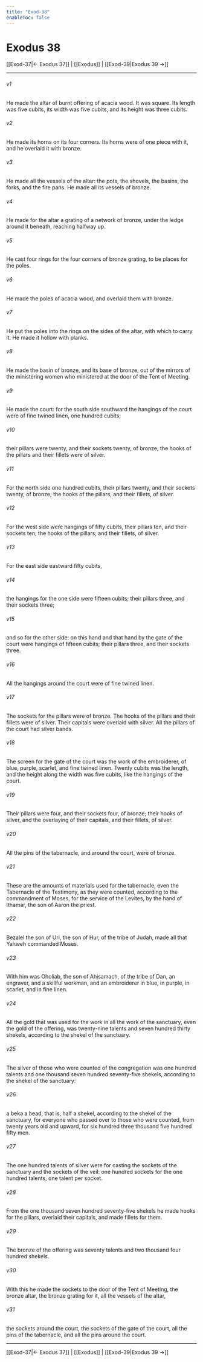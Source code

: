 ```yaml
---
title: "Exod-38"
enableToc: false
---
```

# Exodus 38

[[Exod-37|← Exodus 37]] | [[Exodus]] | [[Exod-39|Exodus 39 →]]
***



###### v1 
He made the altar of burnt offering of acacia wood. It was square. Its length was five cubits, its width was five cubits, and its height was three cubits. 

###### v2 
He made its horns on its four corners. Its horns were of one piece with it, and he overlaid it with bronze. 

###### v3 
He made all the vessels of the altar: the pots, the shovels, the basins, the forks, and the fire pans. He made all its vessels of bronze. 

###### v4 
He made for the altar a grating of a network of bronze, under the ledge around it beneath, reaching halfway up. 

###### v5 
He cast four rings for the four corners of bronze grating, to be places for the poles. 

###### v6 
He made the poles of acacia wood, and overlaid them with bronze. 

###### v7 
He put the poles into the rings on the sides of the altar, with which to carry it. He made it hollow with planks. 

###### v8 
He made the basin of bronze, and its base of bronze, out of the mirrors of the ministering women who ministered at the door of the Tent of Meeting. 

###### v9 
He made the court: for the south side southward the hangings of the court were of fine twined linen, one hundred cubits; 

###### v10 
their pillars were twenty, and their sockets twenty, of bronze; the hooks of the pillars and their fillets were of silver. 

###### v11 
For the north side one hundred cubits, their pillars twenty, and their sockets twenty, of bronze; the hooks of the pillars, and their fillets, of silver. 

###### v12 
For the west side were hangings of fifty cubits, their pillars ten, and their sockets ten; the hooks of the pillars, and their fillets, of silver. 

###### v13 
For the east side eastward fifty cubits, 

###### v14 
the hangings for the one side were fifteen cubits; their pillars three, and their sockets three; 

###### v15 
and so for the other side: on this hand and that hand by the gate of the court were hangings of fifteen cubits; their pillars three, and their sockets three. 

###### v16 
All the hangings around the court were of fine twined linen. 

###### v17 
The sockets for the pillars were of bronze. The hooks of the pillars and their fillets were of silver. Their capitals were overlaid with silver. All the pillars of the court had silver bands. 

###### v18 
The screen for the gate of the court was the work of the embroiderer, of blue, purple, scarlet, and fine twined linen. Twenty cubits was the length, and the height along the width was five cubits, like the hangings of the court. 

###### v19 
Their pillars were four, and their sockets four, of bronze; their hooks of silver, and the overlaying of their capitals, and their fillets, of silver. 

###### v20 
All the pins of the tabernacle, and around the court, were of bronze. 

###### v21 
These are the amounts of materials used for the tabernacle, even the Tabernacle of the Testimony, as they were counted, according to the commandment of Moses, for the service of the Levites, by the hand of Ithamar, the son of Aaron the priest. 

###### v22 
Bezalel the son of Uri, the son of Hur, of the tribe of Judah, made all that Yahweh commanded Moses. 

###### v23 
With him was Oholiab, the son of Ahisamach, of the tribe of Dan, an engraver, and a skillful workman, and an embroiderer in blue, in purple, in scarlet, and in fine linen. 

###### v24 
All the gold that was used for the work in all the work of the sanctuary, even the gold of the offering, was twenty-nine talents and seven hundred thirty shekels, according to the shekel of the sanctuary. 

###### v25 
The silver of those who were counted of the congregation was one hundred talents and one thousand seven hundred seventy-five shekels, according to the shekel of the sanctuary: 

###### v26 
a beka a head, that is, half a shekel, according to the shekel of the sanctuary, for everyone who passed over to those who were counted, from twenty years old and upward, for six hundred three thousand five hundred fifty men. 

###### v27 
The one hundred talents of silver were for casting the sockets of the sanctuary and the sockets of the veil: one hundred sockets for the one hundred talents, one talent per socket. 

###### v28 
From the one thousand seven hundred seventy-five shekels he made hooks for the pillars, overlaid their capitals, and made fillets for them. 

###### v29 
The bronze of the offering was seventy talents and two thousand four hundred shekels. 

###### v30 
With this he made the sockets to the door of the Tent of Meeting, the bronze altar, the bronze grating for it, all the vessels of the altar, 

###### v31 
the sockets around the court, the sockets of the gate of the court, all the pins of the tabernacle, and all the pins around the court.

***
[[Exod-37|← Exodus 37]] | [[Exodus]] | [[Exod-39|Exodus 39 →]]
